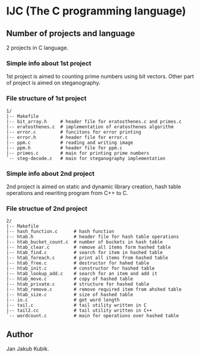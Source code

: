 # IJC (The C programming language)

## Number of projects and language
2 projects in C language.

### Simple info about 1st project
1st project is aimed to counting prime numbers using bit vectors. Other part of
project is aimed on steganography.

### File structure of 1st project
    1/
    |-- Makefile
    |-- bit_array.h     # header file for eratosthenes.c and primes.c
    |-- eratosthenes.c  # implementation of eratosthenes algorithm
    |-- error.c         # funcitons for error printing
    |-- error.h         # header file for error.c
    |-- ppm.c           # reading and writing image
    |-- ppm.h           # header file for ppm.c
    |-- primes.c        # main for printing prime numbers
    `-- steg-decode.c   # main for steganography implementation


### Simple info about 2nd project
2nd project is aimed on static and dynamic library creation, hash table operations and rewriting program from C++ to C.

### File structue of 2nd project

    2/
    |-- Makefile
    |-- hash_function.c      # hash function
    |-- htab.h               # header file for hash table operations
    |-- htab_bucket_count.c  # number of buckets in hash table
    |-- htab_clear.c         # remove all items form hashed table
    |-- htab_find.c          # search for item in hashed table
    |-- htab_foreach.c       # print all items from hashed table
    |-- htab_free.c          # destructor for hahed table
    |-- htab_init.c          # constructor for hashed table
    |-- htab_lookup_add.c    # search for an item and add it
    |-- htab_move.c          # copy of hashed table
    |-- htab_private.c       # structure for hashed table
    |-- htab_remove.c        # remove required item from ahshed table
    |-- htab_size.c          # size of hashed table
    |-- io.c                 # get word length
    |-- tail.c               # tail utility written in C
    |-- tail2.cc             # tail utility written in C++
    `-- wordcount.c          # main for operations over hashed table


## Author
Jan Jakub Kubik.